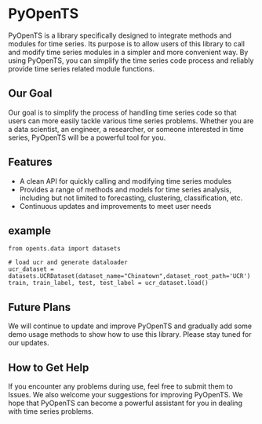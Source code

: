 # PyOpenTS
PyOpenTS is a library specifically designed to integrate methods and modules for time series. Its purpose is to allow users of this library to call and modify time series modules in a simpler and more convenient way. By using PyOpenTS, you can simplify the time series code process and reliably provide time series related module functions.  

## Our Goal
Our goal is to simplify the process of handling time series code so that users can more easily tackle various time series problems. Whether you are a data scientist, an engineer, a researcher, or someone interested in time series, PyOpenTS will be a powerful tool for you.  

## Features
* A clean API for quickly calling and modifying time series modules
* Provides a range of methods and models for time series analysis, including but not limited to forecasting, clustering, classification, etc. 
* Continuous updates and improvements to meet user needs  

## example 

```
from opents.data import datasets

# load ucr and generate dataloader
ucr_dataset = datasets.UCRDataset(dataset_name="Chinatown",dataset_root_path='UCR')
train, train_label, test, test_label = ucr_dataset.load()
```

## Future Plans
We will continue to update and improve PyOpenTS and gradually add some demo usage methods to show how to use this library. Please stay tuned for our updates.

## How to Get Help
If you encounter any problems during use, feel free to submit them to Issues. We also welcome your suggestions for improving PyOpenTS. We hope that PyOpenTS can become a powerful assistant for you in dealing with time series problems.